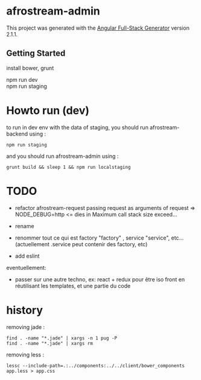 # afrostream-admin

This project was generated with the [Angular Full-Stack Generator](https://github.com/DaftMonk/generator-angular-fullstack) version 2.1.1.

## Getting Started

install bower, grunt  

npm run dev  
npm run staging  

# Howto run (dev)

to run in dev env with the data of staging, you should run afrostream-backend using :
```
npm run staging
```

and you should run afrostream-admin using :

```
grunt build && sleep 1 && npm run localstaging
```

# TODO

- refactor afrostream-request
  passing request as arguments of request => NODE_DEBUG=http <= dies in Maximum call stack size exceed...
- rename 

- renommer tout ce qui est factory "factory" , service "service", etc...
   (actuellement .service peut contenir des factory, etc)
- add eslint

eventuellement:
- passer sur une autre techno, ex: react + redux pour être iso front
  en réutilisant les templates, et une partie du code


# history

removing jade :

```
find . -name "*.jade" | xargs -n 1 pug -P
find . -name "*.jade" | xargs rm
```

removing less :

```
lessc --include-path=.:../components:../../client/bower_components app.less > app.css
```
